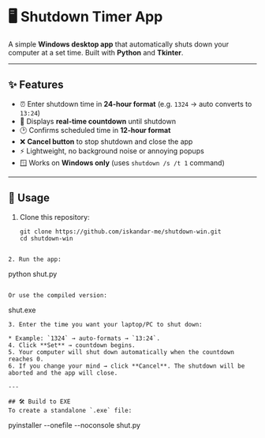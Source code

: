 # 🖥️ Shutdown Timer App

A simple **Windows desktop app** that automatically shuts down your computer at a set time.
Built with **Python** and **Tkinter**.

---

## ✨ Features
- ⏰ Enter shutdown time in **24-hour format** (e.g. `1324` → auto converts to `13:24`)
- 🔄 Displays **real-time countdown** until shutdown
- 🕑 Confirms scheduled time in **12-hour format**
- ❌ **Cancel button** to stop shutdown and close the app
- ⚡ Lightweight, no background noise or annoying popups
- 🪟 Works on **Windows only** (uses `shutdown /s /t 1` command)

---

## 🚀 Usage
1. Clone this repository:
   ```
   git clone https://github.com/iskandar-me/shutdown-win.git
   cd shutdown-win
```

2. Run the app:

   ```
   python shut.py
   ```

   Or use the compiled version:

   ```
   shut.exe
   ```
3. Enter the time you want your laptop/PC to shut down:

   * Example: `1324` → auto-formats → `13:24`.
4. Click **Set** → countdown begins.
5. Your computer will shut down automatically when the countdown reaches 0.
6. If you change your mind → click **Cancel**. The shutdown will be aborted and the app will close.

---

## 🛠️ Build to EXE
To create a standalone `.exe` file:
```
pyinstaller --onefile --noconsole shut.py
```
